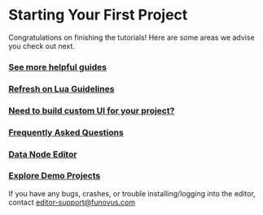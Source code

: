 # Starting Your First Project
Congratulations on finishing the tutorials! Here are some areas we advise you check out next.

### [See more helpful guides](https://www.notion.so/funovus/ada979ff3c6d48ee9482633fa776cdf5?v=1e8ba7c02f6049dea1339bab0f2ef702&pvs=4)
### [Refresh on Lua Guidelines](Lua-Set-Up)
### [Need to build custom UI for your project?](Using-XML-For-UI)
### [Frequently Asked Questions](Frequently-Asked-Questions)
### [Data Node Editor](Data-Node-Editor)
### [Explore Demo Projects](Demo-Projects)

If you have any bugs, crashes, or trouble installing/logging into the editor, contact editor-support@funovus.com